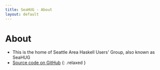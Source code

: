 ```yaml
---
title: SeaHUG - About
layout: default
---
```

# About

* This is the home of Seattle Area Haskell Users' Group, also known as SeaHUG
* [Source code on GitHub][github]
{: .relaxed }

[github]: https://github.com/seahug/seahug.github.io
